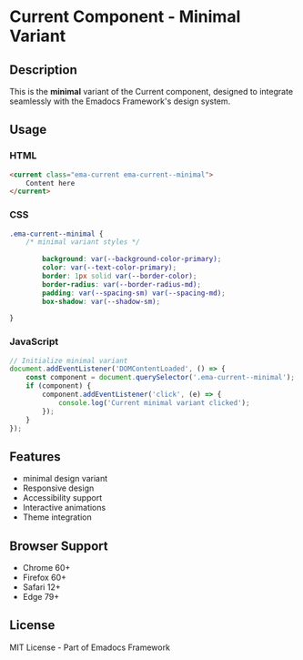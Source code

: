 # Current Component - Minimal Variant

## Description
This is the **minimal** variant of the Current component, designed to integrate seamlessly with the Emadocs Framework's design system.

## Usage

### HTML
```html
<current class="ema-current ema-current--minimal">
    Content here
</current>
```

### CSS
```css
.ema-current--minimal {
    /* minimal variant styles */
    
        background: var(--background-color-primary);
        color: var(--text-color-primary);
        border: 1px solid var(--border-color);
        border-radius: var(--border-radius-md);
        padding: var(--spacing-sm) var(--spacing-md);
        box-shadow: var(--shadow-sm);
    
}
```

### JavaScript
```javascript
// Initialize minimal variant
document.addEventListener('DOMContentLoaded', () => {
    const component = document.querySelector('.ema-current--minimal');
    if (component) {
        component.addEventListener('click', (e) => {
            console.log('Current minimal variant clicked');
        });
    }
});
```

## Features
- minimal design variant
- Responsive design
- Accessibility support
- Interactive animations
- Theme integration

## Browser Support
- Chrome 60+
- Firefox 60+
- Safari 12+
- Edge 79+

## License
MIT License - Part of Emadocs Framework
